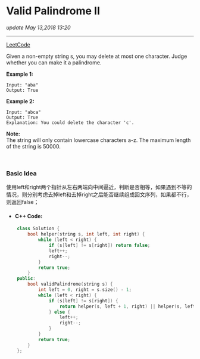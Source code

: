 # Valid Palindrome II
_update May 13,2018  13:20_

---
[LeetCode](https://leetcode.com/problems/valid-palindrome-ii/description/)


Given a non-empty string s, you may delete at most one character. Judge whether you can make it a palindrome.

**Example 1:**

    Input: "aba"
    Output: True

**Example 2:**

    Input: "abca"
    Output: True
    Explanation: You could delete the character 'c'.

**Note:**  
The string will only contain lowercase characters a-z. The maximum length of the string is 50000.

<br>

### Basic Idea 
使用left和right两个指针从左右两端向中间逼近，判断是否相等，如果遇到不等的情况，则分别考虑去掉left和去掉right之后能否继续组成回文序列，如果都不行，则返回false；

* #### C++ Code:
```cpp
    class Solution {
        bool helper(string s, int left, int right) {
            while (left < right) {
                if (s[left] != s[right]) return false;
                left++; 
                right--;
            }
            return true;
        }
    public:
        bool validPalindrome(string s) {
            int left = 0, right = s.size() - 1;
            while (left < right) {
                if (s[left] != s[right]) {
                    return helper(s, left + 1, right) || helper(s, left, right - 1);
                } else {
                    left++;
                    right--;
                }
            }
            return true;
        }
    };
```